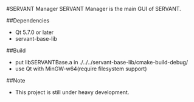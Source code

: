 #SERVANT Manager
SERVANT Manager is the main GUI of SERVANT.  

##Dependencies
* Qt 5.7.0 or later  
* servant-base-lib  

##Build
* put libSERVANTBase.a in ./../../servant-base-lib/cmake-build-debug/  
* use Qt with MinGW-w64(require filesystem support)

##Note
* This project is still under heavy development.  
